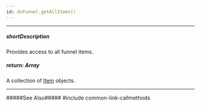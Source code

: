 ```yaml
---
id: dxFunnel.getAllItems()
---
```

---
##### shortDescription
Provides access to all funnel items.

##### return: Array<dxFunnelItem>
A collection of [Item](/api-reference/10%20UI%20Components/dxFunnel/6%20Item '/Documentation/ApiReference/UI_Components/dxFunnel/Item/') objects.

---
#####See Also#####
#include common-link-callmethods